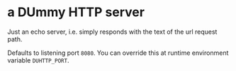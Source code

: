 # a DUmmy HTTP server

Just an echo server, i.e. simply responds with the text of the url request path.

Defaults to listening port `8080`. You can override this at runtime environment variable `DUHTTP_PORT`.
